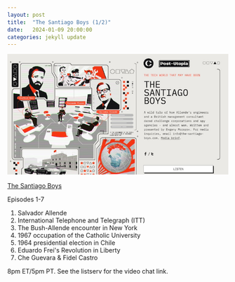 ```yaml
---
layout: post
title:  "The Santiago Boys (1/2)"
date:   2024-01-09 20:00:00
categories: jekyll update
---
```


<img src="/assets/img/santiagoboys.jpg">

[The Santiago Boys](https://the-santiago-boys.com/episodes)

Episodes 1-7
1. Salvador Allende
2. International Telephone and Telegraph (ITT)
3. The Bush-Allende encounter in New York
4. 1967 occupation of the Catholic University
5. 1964 presidential election in Chile
6. Eduardo Frei's Revolution in Liberty
7. Che Guevara & Fidel Castro

8pm ET/5pm PT. See the listserv for the video chat link. 
